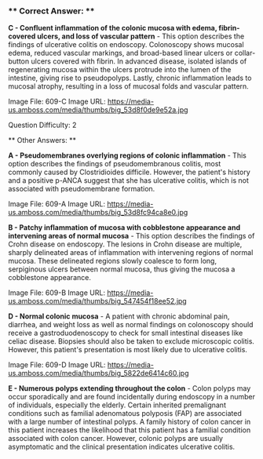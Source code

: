 ### ** Correct Answer: **

**C - Confluent inflammation of the colonic mucosa with edema, fibrin-covered ulcers, and loss of vascular pattern** - This option describes the findings of ulcerative colitis on endoscopy. Colonoscopy shows mucosal edema, reduced vascular markings, and broad-based linear ulcers or collar-button ulcers covered with fibrin. In advanced disease, isolated islands of regenerating mucosa within the ulcers protrude into the lumen of the intestine, giving rise to pseudopolyps. Lastly, chronic inflammation leads to mucosal atrophy, resulting in a loss of mucosal folds and vascular pattern.

Image File: 609-C
Image URL: https://media-us.amboss.com/media/thumbs/big_53d8f0de9e52a.jpg

Question Difficulty: 2

** Other Answers: **

**A - Pseudomembranes overlying regions of colonic inflammation** - This option describes the findings of pseudomembranous colitis, most commonly caused by Clostridioides difficile. However, the patient's history and a positive p-ANCA suggest that she has ulcerative colitis, which is not associated with pseudomembrane formation.

Image File: 609-A
Image URL: https://media-us.amboss.com/media/thumbs/big_53d8fc94ca8e0.jpg

**B - Patchy inflammation of mucosa with cobblestone appearance and intervening areas of normal mucosa** - This option describes the findings of Crohn disease on endoscopy. The lesions in Crohn disease are multiple, sharply delineated areas of inflammation with intervening regions of normal mucosa. These delineated regions slowly coalesce to form long, serpiginous ulcers between normal mucosa, thus giving the mucosa a cobblestone appearance.

Image File: 609-B
Image URL: https://media-us.amboss.com/media/thumbs/big_547454f18ee52.jpg

**D - Normal colonic mucosa** - A patient with chronic abdominal pain, diarrhea, and weight loss as well as normal findings on colonoscopy should receive a gastroduodenoscopy to check for small intestinal diseases like celiac disease. Biopsies should also be taken to exclude microscopic colitis. However, this patient's presentation is most likely due to ulcerative colitis.

Image File: 609-D
Image URL: https://media-us.amboss.com/media/thumbs/big_5822de6414c60.jpg

**E - Numerous polyps extending throughout the colon** - Colon polyps may occur sporadically and are found incidentally during endoscopy in a number of individuals, especially the elderly. Certain inherited premalignant conditions such as familial adenomatous polyposis (FAP) are associated with a large number of intestinal polyps. A family history of colon cancer in this patient increases the likelihood that this patient has a familial condition associated with colon cancer. However, colonic polyps are usually asymptomatic and the clinical presentation indicates ulcerative colitis.

